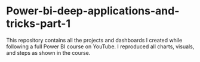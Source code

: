 # Power-bi-deep-applications-and-tricks-part-1
This repository contains all the projects and dashboards I created while following a full Power BI course on YouTube.   I reproduced all charts, visuals, and steps as shown in the course.  
